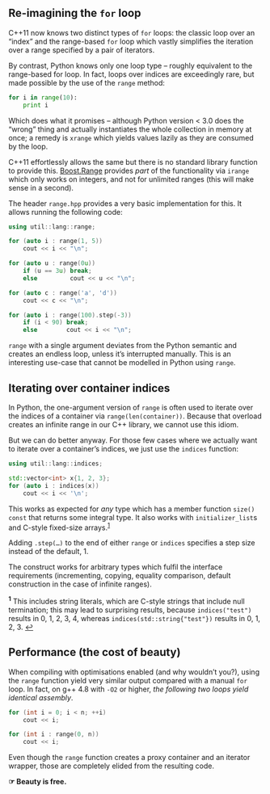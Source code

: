 ## Re-imagining the `for` loop

C++11 now knows two distinct types of `for` loops: the classic loop over an “index” and the range-based `for` loop which vastly simplifies the iteration over a range specified by a pair of iterators.

By contrast, Python knows only one loop type – roughly equivalent to the range-based for loop. In fact, loops over indices are exceedingly rare, but made possible by the use of the `range` method:

```python
for i in range(10):
    print i
```

Which does what it promises – although Python version < 3.0 does the “wrong” thing and actually instantiates the whole collection in memory at once; a remedy is `xrange` which yields values lazily as they are consumed by the loop.

C++11 effortlessly allows the same but there is no standard library function to provide this. [Boost.Range][] provides *part* of the functionality via `irange` which only works on integers, and not for unlimited ranges (this will make sense in a second).

The header `range.hpp` provides a very basic implementation for this. It allows running the following code:

```c++
using util::lang::range;

for (auto i : range(1, 5))
    cout << i << "\n";

for (auto u : range(0u))
    if (u == 3u) break;
    else         cout << u << "\n";

for (auto c : range('a', 'd'))
    cout << c << "\n";

for (auto i : range(100).step(-3))
    if (i < 90) break;
    else        cout << i << "\n";
```

`range` with a single argument deviates from the Python semantic and creates an endless loop, unless it’s interrupted manually. This is an interesting use-case that cannot be modelled in Python using `range`.

## Iterating over container indices

In Python, the one-argument version of `range` is often used to iterate over the indices of a container via `range(len(container))`. Because that overload creates an infinite range in our C++ library, we cannot use this idiom.

But we can do better anyway. For those few cases where we actually want to iterate over a container’s indices, we just use the `indices` function:

```c++
using util::lang::indices;

std::vector<int> x{1, 2, 3};
for (auto i : indices(x))
    cout << i << '\n';
```

This works as expected for *any* type which has a member function `size() const` that returns some integral type. It also works with `initializer_list`s and C-style fixed-size arrays.<sup id="a1">[1](#f1)</sup>

Adding `.step(…)` to the end of either `range` or `indices` specifies a step size instead of the default, 1.

The construct works for arbitrary types which fulfil the interface requirements (incrementing, copying, equality comparison, default construction in the case of infinite ranges).

**<sup id="f1">1</sup>** This includes string literals, which are C-style strings that include null termination; this may lead to surprising results, because `indices("test")` results in 0, 1, 2, 3, 4, whereas `indices(std::string{"test"})` results in 0, 1, 2, 3. [↩](#a1)

## Performance (the cost of beauty)

When compiling with optimisations enabled (and why wouldn’t you?), using the `range` function yield very similar output compared with a manual `for` loop. In fact, on g++ 4.8 with `-O2` or higher, *the following two loops yield identical assembly*.

```c++
for (int i = 0; i < n; ++i)
    cout << i;

for (int i : range(0, n))
    cout << i;
```

Even though the `range` function creates a proxy container and an iterator wrapper, those are completely elided from the resulting code.

**☞ Beauty is free.**

[Boost.Range]: http://www.boost.org/doc/libs/1_54_0/libs/range/doc/html/index.html

